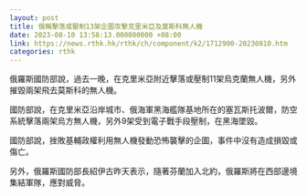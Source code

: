 ```yaml
---
layout: post
title: 俄稱擊落或壓制13架企圖攻擊克里米亞及莫斯科無人機
date: 2023-08-10 13:58:13.000000000 +08:00
link: https://news.rthk.hk/rthk/ch/component/k2/1712900-20230810.htm
categories: rthk
---
```


俄羅斯國防部說，過去一晚，在克里米亞附近擊落或壓制11架烏克蘭無人機，另外摧毀兩架飛去莫斯科的無人機。

國防部說，在克里米亞沿岸城市、俄海軍黑海艦隊基地所在的塞瓦斯托波爾，防空系統擊落兩架烏方無人機，另外9架受到電子戰手段壓制，在黑海墜毀。

國防部說，挫敗基輔政權利用無人機發動恐怖襲擊的企圖，事件中沒有造成損毀或傷亡。

另外，俄羅斯國防部長紹伊古昨天表示，隨著芬蘭加入北約，俄羅斯將在西部邊境集結軍隊，應對威脅。
